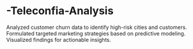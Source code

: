 # -Teleconfia-Analysis
Analyzed customer churn data to identify high-risk cities and customers. Formulated targeted marketing strategies based on predictive modeling. Visualized findings for actionable insights.
